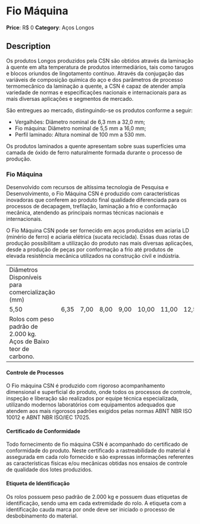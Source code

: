 # Fio Máquina

**Price**: R$ 0
**Category**: Aços Longos

## Description
Os produtos Longos produzidos pela CSN são obtidos através da laminação à quente em alta temperatura de produtos intermediários, tais como tarugos e blocos oriundos de lingotamento contínuo. Através da conjugação das variáveis de composição química do aço e dos parâmetros de processo termomecânico da laminação a quente, a CSN é capaz de atender ampla variedade de normas e especificações nacionais e internacionais para as mais diversas aplicações e segmentos de mercado.

São entregues ao mercado, distinguindo-se os produtos conforme a seguir:

- Vergalhões: Diâmetro nominal de 6,3 mm a 32,0 mm;
- Fio máquina: Diâmetro nominal de 5,5 mm a 16,0 mm;
- Perfil laminado: Altura nominal de 100 mm a 530 mm.

Os produtos laminados a quente apresentam sobre suas superfícies uma camada de óxido de ferro naturalmente formada durante o processo de produção.

### Fio Máquina

Desenvolvido com recursos de altíssima tecnologia de Pesquisa e Desenvolvimento, o Fio Máquina CSN é produzido com características inovadoras que conferem ao produto final qualidade diferenciada para os processos de decapagem, trefilação, laminação a frio e conformação mecânica, atendendo as principais normas técnicas nacionais e internacionais.

O Fio Máquina CSN pode ser fornecido em aços produzidos em aciaria LD (minério de ferro) e aciaria elétrica (sucata reciclada). Essas duas rotas de produção possibilitam a utilização do produto nas mais diversas aplicações, desde a produção de peças por conformação a frio até produtos de elevada resistência mecânica utilizados na construção civil e indústria.

|     |     |     |     |     |     |     |     |     |     |
| --- | --- | --- | --- | --- | --- | --- | --- | --- | --- |
| Diâmetros Disponíveis para comercialização (mm) |
| 5,50 | 6,35 | 7,00 | 8,00 | 9,00 | 10,00 | 11,00 | 12,50 | 14,30 | 16,00 |
| Rolos com peso padrão de 2.000 kg.<br>Aços de Baixo teor de carbono. |

#### Controle de Processos

O Fio máquina CSN é produzido com rigoroso acompanhamento dimensional e superficial do produto, onde todos os processos de controle, inspeção e liberação são realizados por equipe técnica especializada, utilizando modernos laboratórios com equipamentos adequados que atendem aos mais rigorosos padrões exigidos pelas normas ABNT NBR ISO 10012 e ABNT NBR ISO/IEC 17025.

#### Certificado de Conformidade

Todo fornecimento de fio máquina CSN é acompanhado do certificado de conformidade do produto. Neste certificado a rastreabilidade do material é assegurada em cada rolo fornecido e são expressas informações referentes as características físicas e/ou mecânicas obtidas nos ensaios de controle de qualidade dos lotes produzidos.

#### Etiqueta de Identificação

Os rolos possuem peso padrão de 2.000 kg e possuem duas etiquetas de identificação, sendo uma em cada extremidade do rolo. A etiqueta com a identificação cauda marca por onde deve ser iniciado o processo de desbobinamento do material.